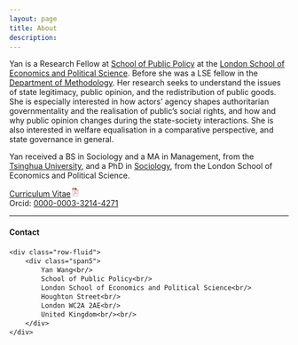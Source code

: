 ```yaml
---
layout: page
title: About
description: 
---
```


Yan is a Research Fellow at [School of Public Policy](https://www.lse.ac.uk/school-of-public-policy) at the [London School of Economics and Political Science](https://www.lse.ac.uk/). Before she was a LSE fellow in the
[Department of Methodology](https://www.lse.ac.uk/methodology). Her research seeks to understand the issues of state legitimacy, public opinion, and the redistribution of public goods. She is especially interested in how actors’ agency shapes authoritarian governmentality and the realisation of public’s social rights, and how and why public opinion changes during the state-society interactions. She is also interested in welfare equalisation in a comparative perspective, and state governance in general. 

Yan received a BS in Sociology and a MA in Management, from the
[Tsinghua University](https://www.tsinghua.edu.cn/en/), and a
PhD in [Sociology](https://www.lse.ac.uk/sociology), from the
London School of Economics and Political Science.

[Curriculum Vitae![CV as pdf](assets/icons16/pdf-icon.png)](assets/yw_cv.pdf)<br/>
Orcid: [0000-0003-3214-4271](https://orcid.org/0000-0003-3214-4271)<br/>

---




<div class="container">
<h4><a name="Contact"></a>Contact</h4>

    <div class="row-fluid">
        <div class="span5">
            Yan Wang<br/>
            School of Public Policy<br/>
            London School of Economics and Political Science<br/>
            Houghton Street<br/>
            London WC2A 2AE<br/>
            United Kingdom<br/><br/>
        </div>
    </div>
</div>
